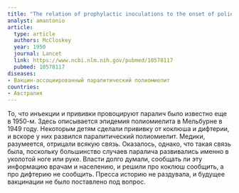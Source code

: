 ```yaml
---
title: "The relation of prophylactic inoculations to the onset of poliomyelitis"
analyst: amantonio
article:
  type: article
  authors: McCloskey
  year: 1950
  journal: Lancet
  link: https://www.ncbi.nlm.nih.gov/pubmed/10578117
  pubmed: 10578117
diseases:
- Вакцин-ассоциированный паралитический полиомиелит
countries:
- Австралия
---
```


То, что инъекции и прививки провоцируют паралич было известно еще в 1950-м.
Здесь описывается эпидемия полиомиелита в Мельбурне в 1949 году. Некоторым детям сделали прививку от коклюша и дифтерии, и вскоре у них развился паралитический полиомиелит. Медики, разумеется, отрицали всякую связь. Оказалось, однако, что такая связь была, поскольку большинство случаев паралича развивались именно в уколотой ноге или руке.
Власти долго думали, сообщать ли эту информацию врачам и населению, и решили про коклюш сообщить, а про дифтерию не сообщить. Пресса историю не раздувала, и будущее вакцинации не было поставлено под вопрос.
